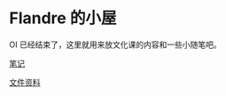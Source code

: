 # Flandre 的小屋

OI 已经结束了，这里就用来放文化课的内容和一些小随笔吧。

[笔记](./whk-note/index.html)

[文件资料](./whk-file/index.html)